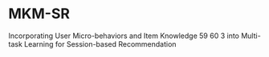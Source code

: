 # MKM-SR
Incorporating User Micro-behaviors and Item Knowledge 59 60 3 into Multi-task Learning for Session-based Recommendation

